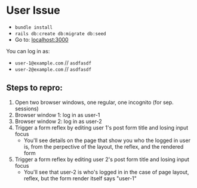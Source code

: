 # User Issue

- `bundle install`
- `rails db:create db:migrate db:seed`
- Go to: [localhost:3000](http://localhost:3000)

You can log in as:

- `user-1@example.com` // `asdfasdf`
- `user-2@example.com` // `asdfasdf`

## Steps to repro:

1. Open two browser windows, one regular, one incognito (for sep. sessions)
2. Browser window 1: log in as user-1
3. Browser window 2: log in as user-2
4. Trigger a form reflex by editing user 1's post form title and losing input focus
    - You'll see details on the page that show you who the logged in user is, from the perpective of the layout, the reflex, and the rendered form
5. Trigger a form reflex by editing user 2's post form title and losing input focus
    - You'll see that user-2 is who's logged in in the case of page layout, reflex, but the form render itself says "user-1"

